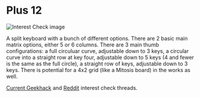 # Plus 12

![Interest Check image](https://i.imgur.com/frqa5OJ.png)

A split keyboard with a bunch of different options.
There are 2 basic main matrix options, either 5 or 6 columns.
There are 3 main thumb configurations:
a full circuluar curve, adjustable down to 3 keys,
a circular curve into a straight row at key four, adjustable down to 5 keys (4 and fewer is the same as the full circle),
a straight row of keys, adjustable down to 3 keys.
There is potential for a 4x2 grid (like a Mitosis board) in the works as well.

[Current Geekhack](https://geekhack.org/index.php?topic=96658.0) and [Reddit](https://www.reddit.com/r/MechanicalKeyboards/comments/8zpj9u/ic_plus12_split_ergonomic_keyboard/) interest check threads.
